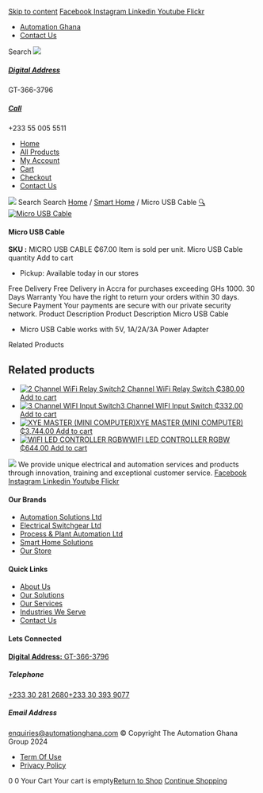 [Skip to content](https://store.automationghana.com/product/micro-usb-cable/#content)
[ Facebook ](https://www.facebook.com/automationgh/) [ Instagram ](https://www.instagram.com/automationgh/) [ Linkedin ](https://www.linkedin.com/company/the-automation-ghana-limited/) [ Youtube ](https://www.youtube.com/channel/UCurrRDUSm5oIW39VXjn1u0w) [ Flickr ](https://www.flickr.com/photos/181794037@N07/)
  * [ Automation Ghana ](https://automationghana.com)
  * [ Contact Us ](https://store.automationghana.com/contact/)


Search
[ ![](https://store.automationghana.com/wp-content/uploads/2024/04/Website-TAGG-Logo-BLUE.png) ](https://store.automationghana.com/)
[ ](https://maps.app.goo.gl/m4xeaagWCNbLk4jM6)
#####  [ Digital Address ](https://maps.app.goo.gl/m4xeaagWCNbLk4jM6)
GT-366-3796 
[ ](tel:+233550055511)
#####  [ Call ](tel:+233550055511)
+233 55 005 5511 
  * [Home](https://store.automationghana.com/)
  * [All Products](https://store.automationghana.com/shop/)
  * [My Account](https://store.automationghana.com/my-account/)
  * [Cart](https://store.automationghana.com/cart/)
  * [Checkout](https://store.automationghana.com/checkout/)
  * [Contact Us](https://store.automationghana.com/contact/)


[![](https://store.automationghana.com/wp-content/uploads/2024/04/AutomationGhana_logo_white.png)](https://store.automationghana.com)
Search
Search
[Home](https://store.automationghana.com) / [Smart Home](https://store.automationghana.com/product-category/smart-home/) / Micro USB Cable
[🔍](https://store.automationghana.com/product/micro-usb-cable/)
[![Micro USB Cable](https://store.automationghana.com/wp-content/uploads/2021/10/Micro-USB-Cable.jpg)](https://store.automationghana.com/wp-content/uploads/2021/10/Micro-USB-Cable.jpg)
####  Micro USB Cable 
**SKU :** MICRO USB CABLE 
₵67.00
Item is sold per unit.
Micro USB Cable quantity
Add to cart
  * Pickup: Available today in our stores


Free Delivery 
Free Delivery in Accra for purchases exceeding GHs 1000. 
30 Days Warranty 
You have the right to return your orders within 30 days. 
Secure Payment 
Your payments are secure with our private security network. 
Product Description
Product Description
Micro USB Cable 
  * Micro USB Cable works with 5V, 1A/2A/3A Power Adapter


Related Products 
## Related products
  * [![2 Channel WiFi Relay Switch](https://store.automationghana.com/wp-content/uploads/2021/10/2-Channel-WiFi-Relay-Switch-1.jpg)2 Channel WiFi Relay Switch ₵380.00 ](https://store.automationghana.com/product/2-channel-wifi-relay-switch/)
[Add to cart](https://store.automationghana.com/product/micro-usb-cable/?add-to-cart=3594)
  * [![3 Channel WIFI Input Switch](https://store.automationghana.com/wp-content/uploads/2021/10/3-Channel-WIFI-Input-Switch-300x300.jpg)3 Channel WIFI Input Switch ₵332.00 ](https://store.automationghana.com/product/3-channel-wifi-input-switch/)
[Add to cart](https://store.automationghana.com/product/micro-usb-cable/?add-to-cart=3583)
  * [![XYE MASTER \(MINI COMPUTER\)](https://store.automationghana.com/wp-content/uploads/2021/03/Picture1-300x218.png)XYE MASTER (MINI COMPUTER) ₵3,744.00 ](https://store.automationghana.com/product/smarthome-hub-integration-module/)
[Add to cart](https://store.automationghana.com/product/micro-usb-cable/?add-to-cart=3276)
  * [![WIFI LED CONTROLLER RGBW](https://store.automationghana.com/wp-content/uploads/2021/03/SHELLY-RGBW-2-300x300.jpg)WIFI LED CONTROLLER RGBW ₵644.00 ](https://store.automationghana.com/product/shelly-rgbw-2/)
[Add to cart](https://store.automationghana.com/product/micro-usb-cable/?add-to-cart=3252)


![](https://store.automationghana.com/wp-content/uploads/2024/04/AutomationGhana_logo_white.png)
We provide unique electrical and automation services and products through innovation, training and exceptional customer service.
[ Facebook ](https://www.facebook.com/automationgh/) [ Instagram ](https://www.instagram.com/automationgh/) [ Linkedin ](https://www.linkedin.com/company/the-automation-ghana-limited/) [ Youtube ](https://www.youtube.com/channel/UCurrRDUSm5oIW39VXjn1u0w) [ Flickr ](https://www.flickr.com/photos/181794037@N07/)
#### Our Brands
  * [ Automation Solutions Ltd ](https://store.automationghana.com/product/micro-usb-cable/)
  * [ Electrical Switchgear Ltd ](https://store.automationghana.com/product/micro-usb-cable/)
  * [ Process & Plant Automation Ltd ](https://store.automationghana.com/product/micro-usb-cable/)
  * [ Smart Home Solutions ](https://store.automationghana.com/product/micro-usb-cable/)
  * [ Our Store ](https://store.automationghana.com/product/micro-usb-cable/)


#### Quick Links
  * [ About Us ](https://store.automationghana.com/product/micro-usb-cable/)
  * [ Our Solutions ](https://store.automationghana.com/product/micro-usb-cable/)
  * [ Our Services ](https://store.automationghana.com/product/micro-usb-cable/)
  * [ Industries We Serve ](https://store.automationghana.com/product/micro-usb-cable/)
  * [ Contact Us ](https://store.automationghana.com/product/micro-usb-cable/)


#### Lets Connected
[**Digital Address:** GT-366-3796](https://maps.app.goo.gl/m4xeaagWCNbLk4jM6)
#####  Telephone 
[ +233 30 281 2680](tel:+233302812680)[+233 30 393 9077](https://store.automationghana.com/product/micro-usb-cable/+233303939077)
#####  Email Address 
enquiries@automationghana.com 
© Copyright The Automation Ghana Group 2024
  * [ Term Of Use ](https://store.automationghana.com/product/micro-usb-cable/)
  * [ Privacy Policy ](https://store.automationghana.com/product/micro-usb-cable/)


0
0
Your Cart
Your cart is empty[Return to Shop](https://store.automationghana.com/shop/)
[Continue Shopping](https://store.automationghana.com/product/micro-usb-cable/)
